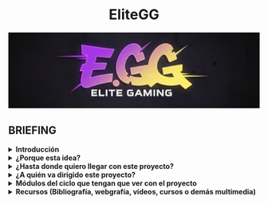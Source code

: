 <h1><summary style="text-align: center;"><strong>EliteGG</strong></summary></h1>

![Mi logo](assets/logo.png)
## BRIEFING
<details>
<summary><strong>Introducción</strong></summary>
EliteGG es una plataforma de análisis y seguimiento de estadísticas para distintos videojuegos, principalmente League of Legends, diseñada para jugadores que quieren mejorar y llevar un control más organizado de su progreso.
 Nuestro objetivo es crear una página similar a OP.GG, pero con una interfaz más clara, ordenada y con nuevas herramientas exclusivas para la comunidad. 
</details>
<details>
<summary><strong>¿Porque esta idea?</strong></summary>
Tenemos varias razones para enfocar nuestro proyecto en esta idea. Una de ellas es que, como usuarios habituales de este tipo de páginas, creemos que sería interesante crear una que sea nuestra. Además, el tema nos apasiona, ya que trata de un videojuego que solemos disfrutar en nuestro tiempo libre.

Otra razón importante es que creemos poder desarrollar una página que resuelva los fallos de las webs existentes en este ámbito. Al ser usuarios recurrentes de estos servicios, hemos notado varias áreas de mejora y hemos identificado funcionalidades que podrían ser muy útiles e interesantes para la comunidad.
</details>
<details>
<summary><strong>¿Hasta donde quiero llegar con este proyecto?</strong></summary>

 Nuestro objetivo principal es crear una página que sea realmente util y consistente tanto a nivel tecnico como a nivel visual, para esto hemos estado analizando distintas páginas ya existentes y hemos acabado de pensar y listar las funcionalidades que nuestra pagina acabará conteniendo. Dichas funciones son:
 1. Estadísticas personales detalladas: consultar historial de partidas, campeones más jugados y rendimiento por rol....
 2. Comparación con otros jugadores: medir tu nivel frente a amigos o rivales y descubrir en qué aspectos puedes mejorar.
 3. Calendario de eventos: Accede a un calendario con torneos, eventos y novedades del juego para no perderte nada. También puedes guardar algún equipo en concreto como favorito para recibir un correo cada vez que este tenga un partido.
 4. Consejos personalizados: Sugerencias de mejora basadas en tu estilo de juego y datos de la comunidad, como por ejemplo sugerencias de objetos según el campeón que quieras jugar y en contra de cuales juegues. También te hara una plantilla donde podras elegir que campeones te gusta jugar para darte consejos de que campeón de aquellos que te gustan deberías elegir en contra de enemigos concretos.
 5. La pagina también va a incluir videos de una corta duración haciendo una demostración de las habilidades de los personajes y de sus diferentes aspectos.
</details>
<details>
<summary><strong>¿A quién va dirigido este proyecto?</strong></summary>
Nuestro proyecto está dirigido a la comunidad de League of Legends, un factor que nos beneficia mucho en términos de visibilidad. Al ser un juego para todos los públicos, el único "requisito" para usar nuestra plataforma es jugar al juego. Aunque mas adelante, si es posible, nos gustaria incluir mas videojuegos ya que así el alcance que puede llegar a tener nuestra página puede ser mayor y así abarcar otras comunidades.
 </details>
 <details>
<summary><strong>Módulos del ciclo que tengan que ver con el proyecto</strong></summary>
En nuestro proyecto se incluirán varios módulos del curso:
1. Aplicaciones web: Este módulo es fundamental, ya que necesitamos desarrollar una página web funcional y atractiva. Para ello, utilizaremos lenguajes de programación como HTML y CSS.
2. Seguridad: La seguridad es un aspecto crucial. Implementaremos medidas para proteger nuestros servidores y la información de los usuarios (como sus nombres y contraseñas) contra posibles ataques o robos de datos.
3. Sistemas operativos en red: Este módulo se aplicará directamente en el uso de máquinas virtuales (MV) para nuestros servidores, lo cual es esencial para el despliegue del proyecto.
4. Servicios en red: Este módulo será imprescindible, ya que utilizaremos herramientas esenciales como DNS para el funcionamiento de nuestra plataforma.

Materiales necesarios:
1. Maquinas virtuales (Virtualbox)
2. un bote de vaselina (exclusivo de QUIM)
3. Programas de desarrollo y de ciberseguridad
4. Herramientas como las API etc...
</details>
<details>
<summary><strong>Recursos (Bibliografía, webgrafía, vídeos, cursos o demás multimedia)</strong></summary>
https://www.youtube.com/watch?v=jkzq9j5yeT8&list=PL3vL1pnMCbUERqllcwhcvEJbKum-M9zT5
https://gist.github.com/dasdo/9ff71c5c0efa037441b6
https://www.youtube.com/watch?v=niPExbK8lSw&t=518s
</details>

